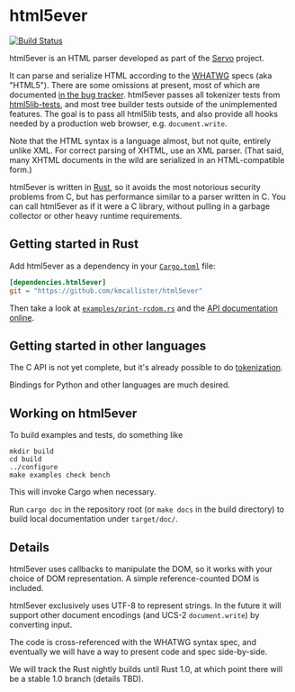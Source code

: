 # html5ever

[![Build Status](https://travis-ci.org/kmcallister/html5ever.svg?branch=master)](https://travis-ci.org/kmcallister/html5ever)

html5ever is an HTML parser developed as part of the [Servo](https://github.com/servo/servo) project.

It can parse and serialize HTML according to the [WHATWG](https://whatwg.org/) specs (aka "HTML5").  There are some omissions at present, most of which are documented [in the bug tracker](https://github.com/kmcallister/html5ever/issues?q=is%3Aopen+is%3Aissue+label%3Aweb-compat).  html5ever passes all tokenizer tests from [html5lib-tests](https://github.com/html5lib/html5lib-tests), and most tree builder tests outside of the unimplemented features.  The goal is to pass all html5lib tests, and also provide all hooks needed by a production web browser, e.g. `document.write`.

Note that the HTML syntax is a language almost, but not quite, entirely unlike XML.  For correct parsing of XHTML, use an XML parser.  (That said, many XHTML documents in the wild are serialized in an HTML-compatible form.)

html5ever is written in [Rust](http://www.rust-lang.org/), so it avoids the most notorious security problems from C, but has performance similar to a parser written in C.  You can call html5ever as if it were a C library, without pulling in a garbage collector or other heavy runtime requirements.


## Getting started in Rust

Add html5ever as a dependency in your [`Cargo.toml`](http://crates.io/) file:

```toml
[dependencies.html5ever]
git = "https://github.com/kmcallister/html5ever"
```

Then take a look at [`examples/print-rcdom.rs`](https://github.com/kmcallister/html5ever/blob/master/examples/print-rcdom.rs) and the [API documentation online](http://www.rust-ci.org/kmcallister/html5ever/doc/html5ever/).


## Getting started in other languages

The C API is not yet complete, but it's already possible to do [tokenization](http://mainisusuallyafunction.blogspot.com/2014/08/calling-rust-library-from-c-or-anything.html).

Bindings for Python and other languages are much desired.


## Working on html5ever

To build examples and tests, do something like

```
mkdir build
cd build
../configure
make examples check bench
```

This will invoke Cargo when necessary.

Run `cargo doc` in the repository root (or `make docs` in the build directory) to build local documentation under `target/doc/`.


## Details

html5ever uses callbacks to manipulate the DOM, so it works with your choice of DOM representation.  A simple reference-counted DOM is included.

html5ever exclusively uses UTF-8 to represent strings.  In the future it will support other document encodings (and UCS-2 `document.write`) by converting input.

The code is cross-referenced with the WHATWG syntax spec, and eventually we will have a way to present code and spec side-by-side.

We will track the Rust nightly builds until Rust 1.0, at which point there will be a stable 1.0 branch (details TBD).
